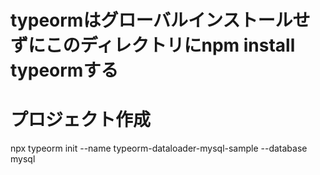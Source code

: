 # typeormはグローバルインストールせずにこのディレクトリにnpm install typeormする

# プロジェクト作成
npx typeorm init --name typeorm-dataloader-mysql-sample --database mysql
